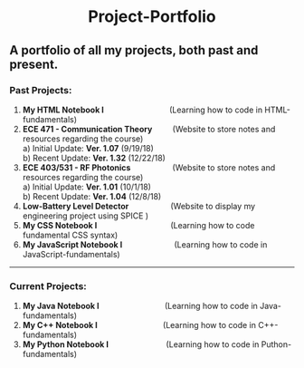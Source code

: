 # <p align="center"> Project-Portfolio </p>
## A portfolio of all my projects, both past and present.

### Past Projects: 

1)  **My HTML Notebook I** &emsp;&emsp;&emsp;&emsp;&emsp;&emsp;&emsp;&emsp;(Learning how to code in HTML-fundamentals)
2)  **ECE 471 - Communication Theory** &nbsp;&emsp;&emsp;(Website to store notes and resources regarding the course) <br /> 
  a)  Initial Update: **Ver. 1.07** (9/19/18)<br />
  b)  Recent Update: **Ver. 1.32** (12/22/18)
3)  **ECE 403/531 - RF Photonics** &emsp;&emsp;&emsp;&emsp;&emsp;(Website to store notes and resources regarding the course) <br />
  a)  Initial Update: **Ver. 1.01** (10/1/18)<br />
  b)  Recent Update: **Ver. 1.04** (12/8/18)  
4)  **Low-Battery Level Detector** &emsp;&emsp;&emsp;&emsp;&emsp;(Website to display my engineering project using SPICE ) 
5)  **My CSS Notebook I** &emsp;&emsp;&emsp;&emsp;&emsp;&emsp;&emsp;&emsp;&emsp;(Learning how to code fundamental CSS syntax) 
6)  **My JavaScript Notebook I** &nbsp;&emsp;&emsp;&emsp;&emsp;&emsp;&emsp;(Learning how to code in JavaScript-fundamentals)
---

### Current Projects:

1)  **My Java Notebook I** &emsp;&emsp;&emsp;&emsp;&emsp;&emsp;&emsp;&emsp;(Learning how to code in Java-fundamentals)
2)  **My C++ Notebook I** &emsp;&emsp;&emsp;&emsp;&emsp;&emsp;&emsp;&emsp;(Learning how to code in C++-fundamentals)
3)  **My Python Notebook I** &emsp;&emsp;&emsp;&emsp;&emsp;&emsp;&emsp;(Learning how to code in Puthon-fundamentals)
